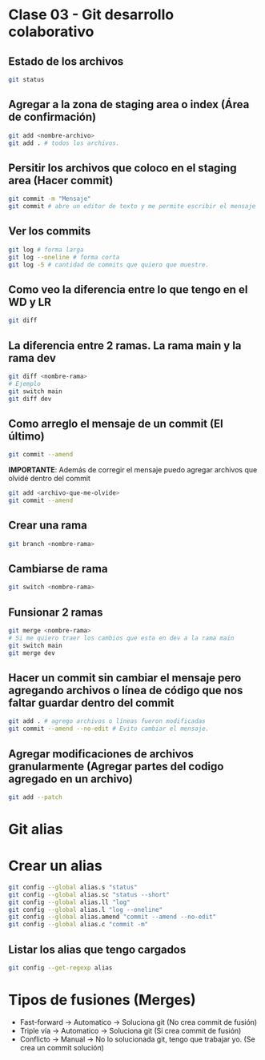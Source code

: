 # Clase 03 - Git desarrollo colaborativo

## Estado de los archivos

```sh
git status
```

## Agregar a la zona de staging area o index (Área de confirmación)

```sh
git add <nombre-archivo>
git add . # todos los archivos.
```

## Persitir los archivos que coloco en el staging area (Hacer commit)

```sh
git commit -m "Mensaje"
git commit # abre un editor de texto y me permite escribir el mensaje
``` 

## Ver los commits

```sh
git log # forma larga
git log --oneline # forma corta
git log -5 # cantidad de commits que quiero que muestre.
```

## Como veo la diferencia entre lo que tengo en el WD y LR

```sh
git diff
```

## La diferencia entre 2 ramas. La rama main y la rama dev

```sh
git diff <nombre-rama>
# Ejemplo
git switch main
git diff dev
```

## Como arreglo el mensaje de un commit (El último)

```sh
git commit --amend 
```

**IMPORTANTE**: Además de corregir el mensaje puedo agregar archivos que olvidé dentro del commit

```sh
git add <archivo-que-me-olvide>
git commit --amend 
```

## Crear una rama

```sh
git branch <nombre-rama>
```

## Cambiarse de rama

```sh
git switch <nombre-rama>
```

## Funsionar 2 ramas

```sh
git merge <nombre-rama>
# Si me quiero traer los cambios que esta en dev a la rama main
git switch main
git merge dev
```

## Hacer un commit sin cambiar el mensaje pero agregando archivos o línea de código que nos faltar guardar dentro del commit

```sh
git add . # agrego archivos o líneas fueron modificadas
git commit --amend --no-edit # Evito cambiar el mensaje.
```

## Agregar modificaciones de archivos granularmente (Agregar partes del codigo agregado en un archivo)

```sh
git add --patch
```

# Git alias

# Crear un alias

```sh
git config --global alias.s "status"
git config --global alias.sc "status --short"
git config --global alias.ll "log"
git config --global alias.l "log --oneline"
git config --global alias.amend "commit --amend --no-edit"
git config --global alias.c "commit -m"
```

## Listar los alias que tengo cargados

```sh
git config --get-regexp alias
``` 

# Tipos de fusiones (Merges)

* Fast-forward -> Automatico -> Soluciona git (No crea commit de fusión)
* Triple vía -> Automatico -> Soluciona git (Si crea commit de fusión)
* Conflicto -> Manual -> No lo solucionada git, tengo que trabajar yo. (Se crea un commit solución)


